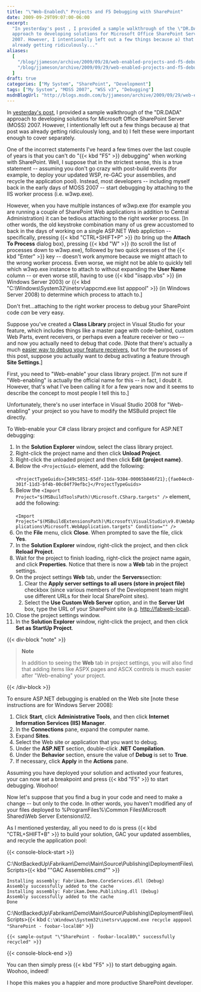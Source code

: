 ```yaml
---
title: "\"Web-Enabled\" Projects and F5 Debugging with SharePoint"
date: 2009-09-29T09:07:00-06:00
excerpt:
  "In yesterday's post , I provided a sample walkthrough of the \"DR.DADA\"
  approach to developing solutions for Microsoft Office SharePoint Server (MOSS)
  2007. However, I intentionally left out a few things because a) that post was
  already getting ridiculously..."
aliases:
  [
    "/blog/jjameson/archive/2009/09/28/web-enabled-projects-and-f5-debugging-with-sharepoint.aspx",
    "/blog/jjameson/archive/2009/09/29/web-enabled-projects-and-f5-debugging-with-sharepoint.aspx",
  ]
draft: true
categories: ["My System", "SharePoint", "Development"]
tags: ["My System", "MOSS 2007", "WSS v3", "Debugging"]
msdnBlogUrl: "http://blogs.msdn.com/b/jjameson/archive/2009/09/29/web-enabled-projects-and-f5-debugging-with-sharepoint.aspx"
---
```


In
[yesterday's post](/blog/jjameson/2009/09/28/sample-walkthrough-of-the-dr-dada-approach-to-sharepoint),
I provided a sample walkthrough of the "DR.DADA" approach to developing
solutions for Microsoft Office SharePoint Server (MOSS) 2007. However, I
intentionally left out a few things because a) that post was already getting
ridiculously long, and b) I felt these were important enough to cover
separately.

One of the incorrect statements I've heard a few times over the last couple of
years is that you can't do "{{< kbd "F5" >}} debugging" when working with
SharePoint. Well, I suppose that in the strictest sense, this is a true
statement -- assuming you don't go crazy with post-build events (for example, to
deploy your updated WSP, re-GAC your assemblies, and recycle the application
pool). Instead, most developers -- including myself back in the early days of
MOSS 2007 -- start debugging by attaching to the IIS worker process (i.e.
w3wp.exe).

However, when you have multiple instances of w3wp.exe (for example you are
running a couple of SharePoint Web applications in addition to Central
Administration) it can be tedious attaching to the right worker process. [In
other words, the old keystroke combination many of us grew accustomed to back in
the days of working on a single ASP.NET Web appliction -- specifically, pressing
{{< kbd "CTRL+SHIFT+P" >}} (to bring up the **Attach To Process** dialog box),
pressing {{< kbd "W" >}} (to scroll the list of processes down to w3wp.exe),
followed by two quick presses of the {{< kbd "Enter" >}} key -- doesn't work
anymore because we might attach to the wrong worker process. Even worse, we
might not be able to quickly tell which w3wp.exe instance to attach to without
expanding the **User Name** column -- or even worse still, having to use {{< kbd
"iisapp.vbs" >}} (in Windows Server 2003) or {{< kbd
"C:\Windows\System32\inetsrv\appcmd.exe list apppool" >}} (in Windows Server
2008) to determine which process to attach to.]

Don't fret...attaching to the right worker process to debug your SharePoint code
_can_ be very easy.

Suppose you've created a **Class Library** project in Visual Studio for your
feature, which includes things like a master page with code-behind, custom Web
Parts, event receivers, or perhaps even a feature receiver or two -- and now you
actually need to debug that code.
[Note that there's actually a much [easier way to debug your feature receivers](/blog/jjameson/2007/03/22/what-s-in-a-name-defaultfeaturereceiver-vs-featureconfigurator),
but for the purposes of this post, suppose you actually want to debug activating
a feature through **Site Settings**.]

First, you need to "Web-enable" your class library project. [I'm not sure if
"Web-enabling" is actually the official name for this -- in fact, I doubt it.
However, that's what I've been calling it for a few years now and it seems to
describe the concept to most people I tell this to.]

Unfortunately, there's no user interface in Visual Studio 2008 for
"Web-enabling" your project so you have to modify the MSBuild project file
directly.

To Web-enable your C# class library project and configure for ASP.NET debugging:

1. In the **Solution Explorer** window, select the class library project.
1. Right-click the project name and then click **Unload Project**.
1. Right-click the unloaded project and then click **Edit {project name}**.
1. Below the `<ProjectGuid>` element, add the following:\
   \
   `<ProjectTypeGuids>{349c5851-65df-11da-9384-00065b846f21};{fae04ec0-301f-11d3-bf4b-00c04f79efbc}</ProjectTypeGuids>`
1. Below the `<Import Project="$(MSBuildToolsPath)\Microsoft.CSharp.targets" />`
   element, add the following:\
   \
   `<Import Project="$(MSBuildExtensionsPath)\Microsoft\VisualStudio\v9.0\WebApplications\Microsoft.WebApplication.targets" Condition="" />`
1. On the **File** menu, click **Close**. When prompted to save the file, click
   **Yes**.
1. In the **Solution Explorer** window, right-click the project, and then click
   **Reload Project**.
1. Wait for the project to finish loading, right-click the project name again,
   and click **Properties**. Notice that there is now a **Web** tab in the
   project settings.
1. On the project settings **Web** tab, under the **Servers**section:
   1. Clear the **Apply server settings to all users (store in project file)**
      checkbox (since various members of the Development team might use
      different URLs for their local SharePoint sites).
   1. Select the **Use Custom Web Server** option, and in the **Server Url**
      box, type the URL of your SharePoint site (e.g.
      [http://fabweb-local](http://fabweb-local/)).
1. Close the project settings window.
1. In the **Solution Explorer** window, right-click the project, and then click
   **Set as StartUp Project**.

{{< div-block "note" >}}

> **Note**
>
> In addition to seeing the **Web** tab in project settings, you will also find
> that adding items like ASPX pages and ASCX controls is much easier after
> "Web-enabing" your project.

{{< /div-block >}}

To ensure ASP.NET debugging is enabled on the Web site [note these instructions
are for Windows Server 2008]:

1. Click **Start**, click **Administrative Tools**, and then click **Internet
   Information Services (IIS) Manager**.
1. In the **Connections** pane, expand the computer name.
1. Expand **Sites**.
1. Select the Web site or application that you want to debug.
1. Under the **ASP.NET** section, double-click **.NET Compilation**.
1. Under the **Behavior** section, ensure the value of **Debug** is set to
   **True**.
1. If necessary, click **Apply** in the **Actions** pane.

Assuming you have deployed your solution and activated your features, your can
now set a breakpoint and press {{< kbd "F5" >}} to start debugging. Woohoo!

Now let's suppose that you find a bug in your code and need to make a change --
but only to the code. In other words, you haven't modified any of your files
deployed to %ProgramFiles%\Common Files\Microsoft Shared\Web Server
Extensions\12.

As I mentioned yesterday, all you need to do is press {{< kbd "CTRL+SHIFT+B" >}}
to build your solution, GAC your updated assemblies, and recycle the application
pool:

{{< console-block-start >}}

C:\NotBackedUp\Fabrikam\Demo\Main\Source\Publishing\DeploymentFiles\Scripts&gt;{{< kbd "\"GAC Assemblies.cmd\"" >}}

```
Installing assembly: Fabrikam.Demo.CoreServices.dll (Debug)
Assembly successfully added to the cache
Installing assembly: Fabrikam.Demo.Publishing.dll (Debug)
Assembly successfully added to the cache
Done
```

C:\NotBackedUp\Fabrikam\Demo\Main\Source\Publishing\DeploymentFiles\Scripts&gt;{{< kbd `C:\Windows\System32\inetsrv\appcmd.exe recycle apppool "SharePoint - foobar-local80"` >}}

```
{{< sample-output "\"SharePoint - foobar-local80\" successfully recycled" >}}
```

{{< console-block-end >}}

You can then simply press {{< kbd "F5" >}} to start debugging again. Woohoo,
indeed!

I hope this makes you a happier and more productive SharePoint developer.
